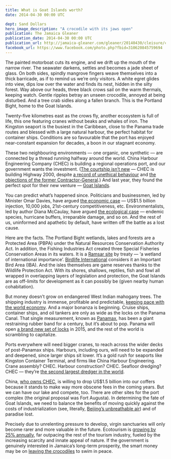 ```yaml
---
title: What is Goat Islands worth?
date: 2014-04-30 00:00 UTC

dept: Sand Dollars
hero_image_description: "A crocodile with its jaws open"
publication: The Jamaica Gleaner
publication_date: 2014-04-30 00:00 UTC
publication_url: http://jamaica-gleaner.com/gleaner/20140430/cleisure/cleisure2.html
facebook_url: https://www.facebook.com/photo.php?fbid=310620845759694
---
```


The painted motorboat cuts its engine, and we drift up the mouth of the narrow
river. The seawater darkens, settles and becomes a jade sheet of glass. On both
sides, spindly mangrove fingers weave themselves into a thick barricade, as if
to remind us we’re only visitors. A white egret glides into view, dips low over
the water and finds its nest, hidden in the silty forest. Way above our heads,
three black crows sail on the warm thermals, keeping watch. Gentle ripples
betray an unseen crocodile, annoyed at being disturbed. And a tree crab sidles
along a fallen branch. This is the Portland Bight, home to the Goat Islands.

Twenty-five kilometres east as the crows fly, another ecosystem is full of life,
this one featuring cranes without beaks and whales of iron. The Kingston seaport
is the busiest in the Caribbean, close to the Panama trade routes and blessed
with a large natural harbour, the perfect habitat for container ships.
Conditions are so favourable that the port has enjoyed near-constant expansion
for decades, a boon in our stagnant economy.

These two neighbouring environments — one organic, one synthetic — are connected
by a thread running halfway around the world. China Harbour Engineering Company
(CHEC) is building a regional operations port, and our government wants the
investment. ([The courtship isn’t new][1] — CHEC is building Highway 2000,
despite [a record of unethical behaviour][2] and [the objections of the former
Contractor-General][3].) And last year, they found the perfect spot for their
new venture — [Goat Islands][4].

You can predict what’s happened since. Politicians and businessmen, led by
Minister Omar Davies, have argued [the economic case][5] — US$1.5 billion
injection, 10,000 jobs, 21st-century competitiveness, etc. Environmentalists,
led by author Diana McCaulay, have argued [the ecological case][6] — endemic
species, hurricane buffers, irreparable damage, and so on. And the rest of us,
uninformed and apathetic by default, have written off the battle as a lost
cause.

Here are the facts. The Portland Bight wetlands, lakes and forests are a
Protected Area (PBPA) under the Natural Resources Conservation Authority Act. In
addition, the Fishing Industries Act created three Special Fisheries
Conservation Areas in its waters. It is a [Ramsar site][7] by treaty — ‘a
wetland of international importance’. [Birdlife International][8] considers it
an Important Bird Area (IBA). And the isles themselves are game reserves thanks
to the Wildlife Protection Act. With its shores, shallows, reptiles, fish and
fowl all wrapped in overlapping layers of legislation and protection, the Goat
Islands are as off-limits for development as it can possibly be (given nearby
human cohabitation).

But money doesn’t grow on endangered West Indian mahogany trees. The shipping
industry is immense, profitable and predictable, [keeping pace with the world
economy][9]. And a major bonanza is beginning. Cruise ships, container ships,
and oil tankers are only as wide as the locks on the Panama Canal. That single
measurement, known as [Panamax][10], has been a giant restraining rubber band
for a century, but it’s about to pop. Panama will open [a brand new set of
locks][11] in 2015, and the rest of the world is scrambling to capitalize.

Ports everywhere will need bigger cranes, to reach across the wider decks of
post-Panamax ships. Harbours, including ours, will need to be expanded and
deepened, since larger ships sit lower. It’s a gold rush for seaports like
Kingston Container Terminal, and firms like China Harbour Engineering. Crane
assembly? CHEC. Harbour construction? CHEC. Seafloor dredging? CHEC — they’re
[the second largest dredger in the world][12].

China, [who owns CHEC][13], is willing to drop US$1.5 billion into our coffers
because it stands to make way more obscene fees in the coming years. But we can
have our lake and compete, too. There are other sites for the port complex (the
original proposal was Fort Augusta). In determining the fate of Goat Islands, we
need to balance the benefits of moving quickly against the costs of
industrialization (see, literally, [Beijing’s unbreathable air][14]) and of
paradise lost.

Precisely due to unrelenting pressure to develop, virgin sanctuaries will only
become rarer and more valuable in the future. Ecotourism is [growing by 25%
annually][15], far outpacing the rest of the tourism industry, fueled by the
increasing scarcity and innate appeal of nature. If the government is genuinely
interested in Jamaica’s long-term prosperity, the smart money may be on [leaving
the crocodiles][16] to swim in peace.

[1]: http://www.jamaicaobserver.com/business/China-Harbour-Engineering-Company--Building-a-better-Jamaica_9570036
[2]: http://www.worldbank.org/en/news/press-release/2011/07/29/world-bank-applies-2009-debarment-to-china-communications-construction-company-limited-for-fraud-in-philippines-roads-project
[3]: http://www.ocg.gov.jm/website_files/media_releases_issued/media236.pdf
[4]: http://newswatch.nationalgeographic.com/2014/04/22/saving-goat-islands-jamaica/
[5]: http://savegoatislands.org/wp-content/uploads/2014/03/Statement_to_Parliament_Omar_Davies_Update_on_Portland_Bight_Project_25Feb2014.pdf
[6]: http://savegoatislands.org/
[7]: https://en.wikipedia.org/wiki/Ramsar_Convention
[8]: http://www.birdlife.org/
[9]: http://www.imo.org/KnowledgeCentre/ShipsAndShippingFactsAndFigures/Statisticalresources/Documents/December%202011%20update%20to%20July%202011%20version%20of%20International%20Shipping%20Facts%20and%20Figures.pdf
[10]: https://en.wikipedia.org/wiki/Panamax
[11]: https://en.wikipedia.org/wiki/Panama_Canal_expansion_project
[12]: http://www.reuters.com/article/2010/03/29/dredgers-idUKLDE62Q09K20100329
[13]: http://www.theaustralian.com.au/business/property/chinese-firms-faced-corruption-inquiries/story-fnko7zi0-1226889309334#
[14]: http://time.com/9802/beijing-air-pollution-nuclear-winter/
[15]: http://fiscaltoday.com/rise-ecotourism/
[16]: http://savegoatislands.org/wp-content/uploads/2014/03/UN_Letter_to_Pickersgill_8Oct2013.pdf
